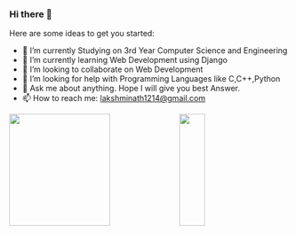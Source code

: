 ### Hi there 👋

Here are some ideas to get you started:

- 🔭 I’m currently Studying on 3rd Year Computer Science and Engineering
- 🌱 I’m currently learning Web Development using Django
- 👯 I’m looking to collaborate on Web Development
- 🤔 I’m looking for help with Programming Languages like C,C++,Python
- 💬 Ask me about anything. Hope I will give you best Answer.
- 📫 How to reach me: lakshminath1214@gmail.com

<div>
      <img style="zoom:100%" src=https://github-readme-stats.vercel.app/api?username=LakshminathGuddanti&show_icons=true&theme=prussian height=202, width=60% />
    <img style="zoom:100%" src=https://github-readme-stats.vercel.app/api/top-langs/?username=LakshminathGuddanti&show_icons=true&hide_border=true&theme=dark&hide=CSS,JavaScript height=202 width=30% />
</div>
